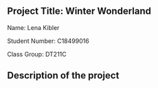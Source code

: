 ## Project Title: Winter Wonderland
Name: Lena Kibler

Student Number: C18499016

Class Group: DT211C

## Description of the project
